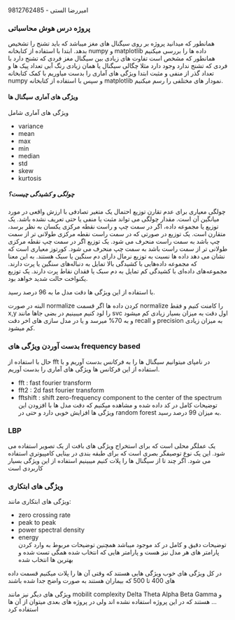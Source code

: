 امیررضا الستی - 9812762485

### پروژه درس هوش محاسباتی 
همانطور که میدانید پروژه بر روی سیگنال های مغز میباشد که باید تشنج را تشخیص بدهد.
ابتدا با استفاده از کتابخانه numpy و matplotlib داده ها را بررسی میکنیم همانطور که مشخص است تفاوت های زیادی بین سیگنال مغز فردی که تشنج دارد با فردی که تشنج ندارد وجود دارد مثلا چگالی سیگنال یا همان زیادی رنگ آبی تعداد پیک ها و تعداد گذر از منفی و مثبت 
ابتدا ویژگی های آماری را بدست میاوریم با کمک کتابخانه numpy و سپس با استفاده از کتابخانه matplotlib نمودار های مختلفی را رسم میکنیم.

#### ویژگی های آماری سیگنال ها
ویژگی های آماری شامل 
 * variance
 * mean
 * max
 * min
 * median
 * std
 * skew
 * kurtosis
##### چولگی و کشیدگی چیست؟
چولگی معیاری برای عدم تقارن توزیع احتمال یک متغیر تصادفی با ارزش واقعی در مورد میانگین آن است. مقدار چولگی می تواند مثبت یا منفی یا حتی تعریف نشده باشد. یک توزیع یا مجموعه داده، اگر در سمت چپ و راست نقطه مرکزی یکسان به نظر برسد، متقارن است. یک توزیع در صورتی که در سمت راست نقطه مرکزی طولانی تر از سمت چپ باشد به سمت راست منحرف می شود. یک توزیع اگر در سمت چپ نقطه مرکزی طولانی تر از سمت راست باشد به سمت چپ منحرف می شود. کورتوز معیاری است که نشان می دهد داده ها نسبت به توزیع نرمال دارای دم سنگین یا سبک هستند. به این معنا که مجموعه داده‌هایی با کشیدگی بالا تمایل به دنباله‌های سنگین یا پرت دارند. مجموعه‌های داده‌ای با کشیدگی کم تمایل به دم سبک یا فقدان نقاط پرت دارند. یک توزیع یکنواخت حالت شدید خواهد بود.

با استفاده از این ویژگی ها دقت مدل ما به 96 درصد رسید.

البته در صورت normalize کردن داده ها اگر قسمت normalize را کامنت کنیم و فقط x,y را لود کنیم میبینیم در بضی جاها مانند svc اول دقت به میزان بسیار زیادی کم میشود و به 70% میرسد و یا در مدل سازی های اخر دقت recall و precision به میزان زیادی کم میشود.

### بدست آوردن ویژگی های frequency based
حال با استفاده از fft در نامپای میتوانیم سیگنال ها را به فرکانس بدست آوریم و با استفاده از این فرکانس ها ویژگی های آماری را بدست آوریم.
* fft : fast fourier transform 
* fft2 : 2d fast fourier transform
* fftshift : shift zero-frequency component to the center of the spectrum
توضیحات کامل در کد داده شده و مشاهده میکنیم که دقت مدل ها با افزودن این ویژگی ها افزایش خوبی دارد و حتی در random forest به میزان 99 درصد رسید. 

### LBP 
یک عملگر محلی است که برای استخراج ویژگی های بافت از یک تصویر استفاده می شود. این یک نوع توصیفگر بصری است که برای طبقه بندی در بینایی کامپیوتری استفاده می شود.
اگر چند تا از سیگنال ها را پلات کنیم میبینیم استفاده از این ویژگی بسیار کاربردی است 

### ویژگی های ابتکاری 
ویژگی های ابتکاری مانند:
* zero crossing rate
* peak to peak
* power spectral density
* energy </br>
توضیحات دقیق و کامل در کد موجود میباشد 
همچنین توضیحات مربوط به وارد کردن پارامتر های هر مدل نیز هست و پارامتر هایی که انتخاب شده همگی تست شده و بهترین ها انتخاب شده 


در کل ویژگی های خوب ویژگی هایی هستند که وقتی آن ها را پلات میکنیم قسمت داده های 400 تا 500 که بیماران هستند به صورت واضح جدا شده باشند

ویژگی های دیگر نیز مانند mobilit complexity Delta Theta Alpha Beta Gamma و ... هستند که در این پروژه استفاده نشده اند ولی در پروژه های بعدی میتوان از آن ها استفاده کرد